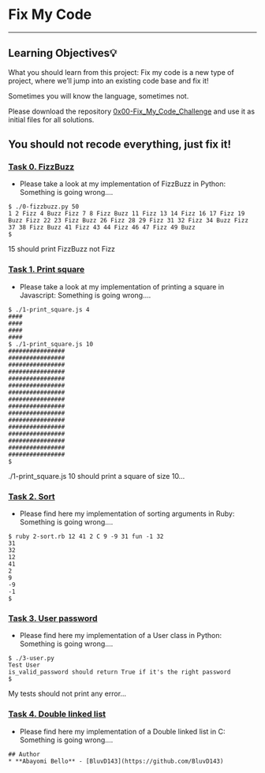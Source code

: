# Fix My Code

---
## Learning Objectives:bulb:
What you should learn from this project:
Fix my code is a new type of project, where we’ll jump into an existing code base and fix it!

Sometimes you will know the language, sometimes not.

Please download the repository [0x00-Fix_My_Code_Challenge](https://github.com/holbertonschool/0x00-Fix_My_Code_Challenge) and use it as initial files for all solutions.

You should not recode everything, just fix it!
---

### [Task 0. FizzBuzz](./0-fizzbuzz.py)
* Please take a look at my implementation of FizzBuzz in Python:
Something is going wrong….
```
$ ./0-fizzbuzz.py 50
1 2 Fizz 4 Buzz Fizz 7 8 Fizz Buzz 11 Fizz 13 14 Fizz 16 17 Fizz 19 Buzz Fizz 22 23 Fizz Buzz 26 Fizz 28 29 Fizz 31 32 Fizz 34 Buzz Fizz 37 38 Fizz Buzz 41 Fizz 43 44 Fizz 46 47 Fizz 49 Buzz
$
```
15 should print FizzBuzz not Fizz

### [Task 1. Print square](./1-print_square.js)
* Please take a look at my implementation of printing a square in Javascript:
Something is going wrong….
```
$ ./1-print_square.js 4
####
####
####
####
$ ./1-print_square.js 10
################
################
################
################
################
################
################
################
################
################
################
################
################
################
################
################
$
```
./1-print_square.js 10 should print a square of size 10…

### [Task 2. Sort](./2-sort.rb)
* Please find here my implementation of sorting arguments in Ruby:
Something is going wrong….
```
$ ruby 2-sort.rb 12 41 2 C 9 -9 31 fun -1 32
31
32
12
41
2
9
-9
-1
$
```

### [Task 3. User password](./3-user.py )
* Please find here my implementation of a User class in Python:
Something is going wrong….
```
$ ./3-user.py 
Test User
is_valid_password should return True if it's the right password
$
```
My tests should not print any error…

### [Task 4. Double linked list](./4-delete_dnodeint/)
* Please find here my implementation of a Double linked list in C:
Something is going wrong….
```
## Author
* **Abayomi Bello** - [BluvD143](https://github.com/BluvD143)
